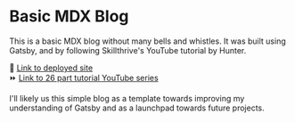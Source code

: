 # Basic MDX Blog

This is a basic MDX blog without many bells and whistles. It was built using Gatsby, and by following Skillthrive's YouTube tutorial by Hunter.

🔗 [Link to deployed site](sad-wing-eb7c3d.netlify.app)  
⏩ [Link to 26 part tutorial YouTube series](https://www.youtube.com/playlist?list=PLW0RabRDhwwzVNhlOgQQgw6HJzXdM1MnT)

I'll likely us this simple blog as a template towards improving my understanding of Gatsby and as a launchpad towards future projects.
